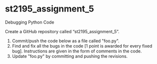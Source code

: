 # st2195_assignment_5
Debugging Python Code

Create a GitHub repository called “st2195_assignment_5”.
1. Commit/push the code below as a file called "foo.py".
2. Find and fix all the bugs in the code [1 point is awarded for every fixed bug].
Instructions are given in the form of comments in the code.
3. Update "foo.py" by committing and pushing the revisions.

